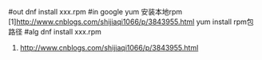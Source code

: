 #out
dnf install xxx.rpm
#in
google yum 安装本地rpm
[1]http://www.cnblogs.com/shijiaqi1066/p/3843955.html
yum install rpm包路径
#alg
dnf install xxx.rpm
1. http://www.cnblogs.com/shijiaqi1066/p/3843955.html
